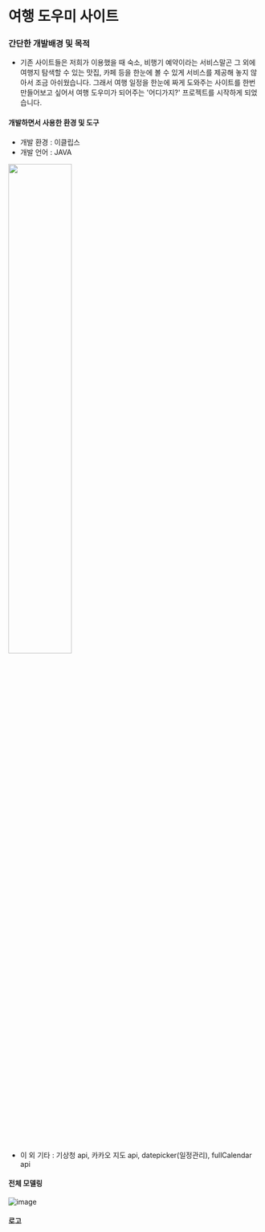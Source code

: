 # 여행 도우미 사이트


### 간단한 개발배경 및 목적
- 기존 사이트들은 저희가 이용했을 때 숙소, 비행기 예약이라는 서비스말곤 그 외에 여행지 탐색할 수 있는 맛집, 카페 등을 한눈에 볼 수 있게 서비스를 제공해 놓지 않아서 조금 아쉬웠습니다. 그래서 여행 일정을 한눈에 짜게 도와주는 사이트를 한번 만들어보고 싶어서 여행 도우미가 되어주는 '어디가지?' 프로젝트를 시작하게 되었습니다.

#### 개발하면서 사용한 환경 및 도구
- 개발 환경 : 이클립스
- 개발 언어 : JAVA
<img src="https://user-images.githubusercontent.com/94040016/159264023-222900af-a306-4c79-bda4-300cfdf892c8.png" width="50%" height="50%"/>

- 이 외 기타 : 기상청 api, 카카오 지도 api, datepicker(일정관리), fullCalendar api


#### 전체 모델링
![image](https://user-images.githubusercontent.com/94040016/159266110-f66b9076-7dbc-4ce4-be5b-0bd275779ce0.png)

#### 로고

